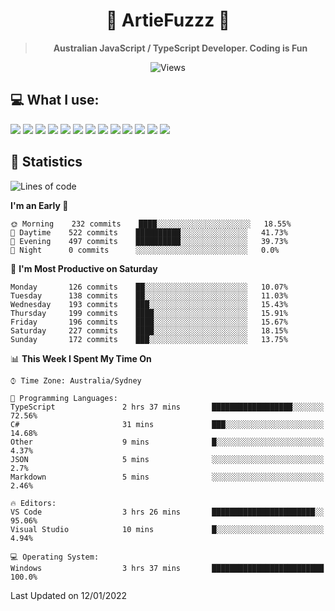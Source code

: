<div align="center">
<h1>🔻 ArtieFuzzz 🔻</h1>
<!--- Kinda a mix between auguwu and TMUniversal's README.md pages --->
<!-- Have a good day after you read this :^) -->
  
<blockquote><strong>Australian JavaScript / TypeScript Developer. Coding is Fun</strong></blockquote>

![Views](https://komarev.com/ghpvc/?username=ArtieFuzzz&style=flat-square)

</div>

## 💻 What I use:

<div align="left">
<img src="https://img.shields.io/badge/c%20sharp-%23239120.svg?&style=for-the-badge&logo=c%20sharp&logoColor=white" />
<img src="https://img.shields.io/badge/deno-%23000000.svg?&style=for-the-badge&logo=deno&logoColor=white"/>
<img src="https://img.shields.io/badge/powershell-%235391FE.svg?&style=for-the-badge&logo=powershell&logoColor=white"/>
<img src="https://img.shields.io/badge/node.js-%23339933.svg?&style=for-the-badge&logo=node.js&logoColor=white"/>
<img src="https://img.shields.io/badge/typescript-%233178C6.svg?&style=for-the-badge&logo=typescript&logoColor=white"/>
<img src="https://img.shields.io/badge/visual%20studio-%235C2D91.svg?&style=for-the-badge&logo=visual%20studio&logoColor=white"/>
<img src="https://img.shields.io/badge/visual%20studio%20code-%23007ACC.svg?&style=for-the-badge&logo=visual%20studio%20code&logoColor=white"/>
<img src="https://img.shields.io/badge/kubernetes-%23326CE5.svg?&style=for-the-badge&logo=kubernetes&logoColor=white" />
<img src="https://img.shields.io/badge/docker-%232496ED.svg?&style=for-the-badge&logo=docker&logoColor=white"/>
<img src="https://img.shields.io/badge/ubuntu-%23E95420.svg?&style=for-the-badge&logo=ubuntu&logoColor=white"/>
<img src="https://img.shields.io/badge/linux-%23FCC624.svg?&style=for-the-badge&logo=linux&logoColor=black"/>
<img src="https://img.shields.io/badge/windows-%230078D6.svg?&style=for-the-badge&logo=windows&logoColor=white"/>
<img src="https://img.shields.io/badge/gnu%20bash-%234EAA25.svg?&style=for-the-badge&logo=gnu%20bash&logoColor=white"/>
</div>

## 🌟 Statistics
<!--START_SECTION:waka-->
![Lines of code](https://img.shields.io/badge/From%20Hello%20World%20I%27ve%20Written-550%20Thousand%20lines%20of%20code-blue)

**I'm an Early 🐤** 

```text
🌞 Morning    232 commits    ████░░░░░░░░░░░░░░░░░░░░░   18.55% 
🌆 Daytime    522 commits    ██████████░░░░░░░░░░░░░░░   41.73% 
🌃 Evening    497 commits    ██████████░░░░░░░░░░░░░░░   39.73% 
🌙 Night      0 commits      ░░░░░░░░░░░░░░░░░░░░░░░░░   0.0%

```
📅 **I'm Most Productive on Saturday** 

```text
Monday       126 commits    ██░░░░░░░░░░░░░░░░░░░░░░░   10.07% 
Tuesday      138 commits    ██░░░░░░░░░░░░░░░░░░░░░░░   11.03% 
Wednesday    193 commits    ███░░░░░░░░░░░░░░░░░░░░░░   15.43% 
Thursday     199 commits    ████░░░░░░░░░░░░░░░░░░░░░   15.91% 
Friday       196 commits    ████░░░░░░░░░░░░░░░░░░░░░   15.67% 
Saturday     227 commits    ████░░░░░░░░░░░░░░░░░░░░░   18.15% 
Sunday       172 commits    ███░░░░░░░░░░░░░░░░░░░░░░   13.75%

```


📊 **This Week I Spent My Time On** 

```text
⌚︎ Time Zone: Australia/Sydney

💬 Programming Languages: 
TypeScript               2 hrs 37 mins       ██████████████████░░░░░░░   72.56% 
C#                       31 mins             ███░░░░░░░░░░░░░░░░░░░░░░   14.68% 
Other                    9 mins              █░░░░░░░░░░░░░░░░░░░░░░░░   4.37% 
JSON                     5 mins              ░░░░░░░░░░░░░░░░░░░░░░░░░   2.7% 
Markdown                 5 mins              ░░░░░░░░░░░░░░░░░░░░░░░░░   2.46%

🔥 Editors: 
VS Code                  3 hrs 26 mins       ███████████████████████░░   95.06% 
Visual Studio            10 mins             █░░░░░░░░░░░░░░░░░░░░░░░░   4.94%

💻 Operating System: 
Windows                  3 hrs 37 mins       █████████████████████████   100.0%

```


 Last Updated on 12/01/2022
<!--END_SECTION:waka-->
